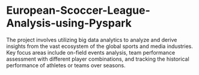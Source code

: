 # European-Scoccer-League-Analysis-using-Pyspark
 The project involves utilizing big data analytics to analyze and derive insights from the vast ecosystem of the global sports and media industries. Key focus areas include on-field events analysis, team performance assessment with different player combinations, and tracking the historical performance of athletes or teams over seasons.

